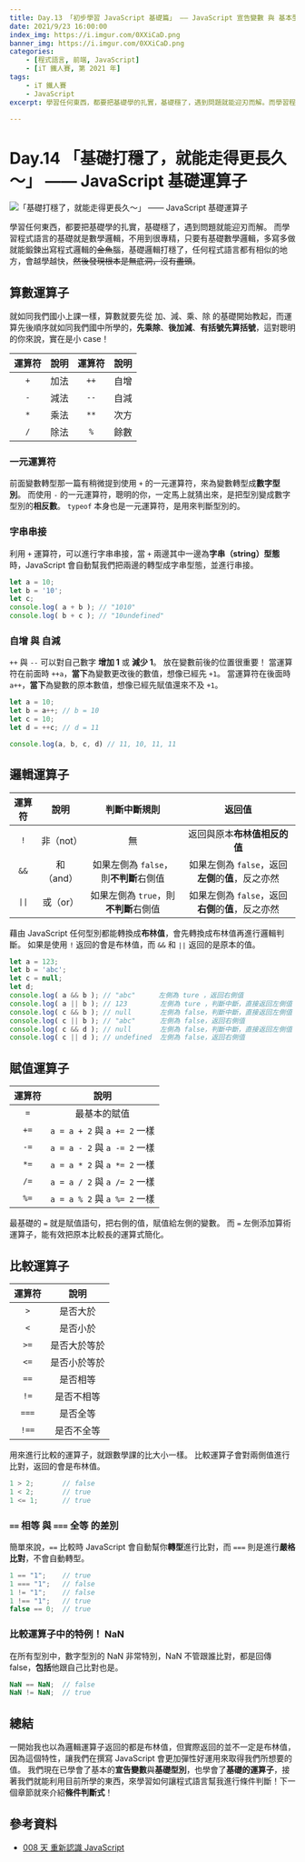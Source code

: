 ```yaml
---
title: Day.13 「初步學習 JavaScript 基礎篇」 —— JavaScript 宣告變數 與 基本型別
date: 2021/9/23 16:00:00
index_img: https://i.imgur.com/0XXiCaD.png
banner_img: https://i.imgur.com/0XXiCaD.png
categories:
    - [程式語言, 前端, JavaScript]
    - [iT 鐵人賽, 第 2021 年]
tags: 
    - iT 鐵人賽
    - JavaScript
excerpt: 學習任何東西，都要把基礎學的扎實，基礎穩了，遇到問題就能迎刃而解。而學習程式語言的基礎就是數學邏輯，不用到很專精，只要有基礎數學邏輯，多寫多做就能鍛鍊出寫程式邏輯的~~金魚~~腦，基礎邏輯打穩了，任何程式語言都有相似的地方，會越學越快，然後發現根本是無底洞，沒有盡頭。

---
```


# Day.14 「基礎打穩了，就能走得更長久～」 —— JavaScript 基礎運算子

![「基礎打穩了，就能走得更長久～」 —— JavaScript 基礎運算子](https://i.imgur.com/0XXiCaD.png)

學習任何東西，都要把基礎學的扎實，基礎穩了，遇到問題就能迎刃而解。
而學習程式語言的基礎就是數學邏輯，不用到很專精，只要有基礎數學邏輯，多寫多做就能鍛鍊出寫程式邏輯的~~金魚~~腦，基礎邏輯打穩了，任何程式語言都有相似的地方，會越學越快，~~然後發現根本是無底洞，沒有盡頭~~。

## 算數運算子

就如同我們國小上課一樣，算數就要先從 加、減、乘、除 的基礎開始教起，而運算先後順序就如同我們國中所學的，**先乘除**、**後加減**、**有括號先算括號**，這對聰明的你來說，實在是小 case！

| 運算符 |  說明  | 運算符 |  說明  |
| :---: | :---: | :---: | :---: |
|  `+`  |  加法  |  `++` |  自增  |
|  `-`  |  減法  |  `--` |  自減  |
|  `*`  |  乘法  |  `**` |  次方  |
|  `/`  |  除法  |  `%`  |  餘數  |

### 一元運算符

前面變數轉型那一篇有稍微提到使用 `+` 的一元運算符，來為變數轉型成**數字型別**。
而使用 `-` 的一元運算符，聰明的你，一定馬上就猜出來，是把型別變成數字型別的**相反數**。
`typeof` 本身也是一元運算符，是用來判斷型別的。

### 字串串接

利用 `+` 運算符，可以進行字串串接，當 `+` 兩邊其中一邊為**字串（string）型態**時，JavaScript 會自動幫我們把兩邊的轉型成字串型態，並進行串接。

```javascript
let a = 10;
let b = '10';
let c;
console.log( a + b ); // "1010"
console.log( b + c ); // "10undefined"
```

### 自增 與 自減

`++` 與 `--` 可以對自己數字 **增加 1** 或 **減少 1**。
放在變數前後的位置很重要！
當運算符在前面時 `++a`，**當下**為變數更改後的數值，想像已經先 `+1`。
當運算符在後面時 `a++`，**當下**為變數的原本數值，想像已經先賦值還來不及 `+1`。

```javascript
let a = 10;
let b = a++; // b = 10
let c = 10;
let d = ++c; // d = 11

console.log(a, b, c, d) // 11, 10, 11, 11
```

## 邏輯運算子

| 運算符 |    說明   |  判斷**中斷**規則                   | 返回值                                      |
| :---: |   :---:  | :---:                         | :---:                                      |
|  `!`  | 非（not） | 無                            | 返回與原本**布林值相反的值**                    |
|  `&&` | 和（and） | 如果左側為 `false`，則**不判斷**右側值 | 如果左側為 `false`，返回**左側**的**值**，反之亦然 |
|  `∣∣` | 或（or）  | 如果左側為 `true`，則**不判斷**右側值  | 如果左側為 `false`，返回**右側**的**值**，反之亦然 |

藉由 JavaScript 任何型別都能轉換成**布林值**，會先轉換成布林值再進行邏輯判斷。
如果是使用 `!` 返回的會是布林值，而 `&&` 和 `∣∣` 返回的是原本的值。

```javascript
let a = 123;
let b = 'abc';
let c = null;
let d;
console.log( a && b ); // "abc"    　左側為 ture ，返回右側值
console.log( a || b ); // 123        左側為 ture ，判斷中斷，直接返回左側值
console.log( c && b ); // null       左側為 false，判斷中斷，直接返回左側值
console.log( c || b ); // "abc"      左側為 false，返回右側值
console.log( c && d ); // null       左側為 false，判斷中斷，直接返回左側值
console.log( c || d ); // undefined  左側為 false，返回右側值
```

## 賦值運算子

| 運算符 |    說明                      |
| :---: |   :---:                     |
|  `=`  |    最基本的賦值               |
|  `+=` | `a = a + 2` 與 `a += 2` 一樣 |
|  `-=` | `a = a - 2` 與 `a -= 2` 一樣 |
|  `*=` | `a = a * 2` 與 `a *= 2` 一樣 |
|  `/=` | `a = a / 2` 與 `a /= 2` 一樣 |
|  `%=` | `a = a % 2` 與 `a %= 2` 一樣 |

最基礎的 `=` 就是賦值語句，把右側的值，賦值給左側的變數。
而 `=` 左側添加算術運算子，能有效把原本比較長的運算式簡化。

## 比較運算子

| 運算符 |   說明      |
| :---: |  :---:     |
|  `>`  | 是否大於    |
|  `<`  | 是否小於    |
|  `>=` | 是否大於等於 |
|  `<=` | 是否小於等於 |
|  `==` | 是否相等    |
|  `!=` | 是否不相等  |
| `===` | 是否全等    |
| `!==` | 是否不全等  |

用來進行比較的運算子，就跟數學課的比大小一樣。
比較運算子會對兩側值進行比對，返回的會是布林值。

```javascript
1 > 2;       // false
1 < 2;       // true
1 <= 1;      // true
```

### `==` 相等 與 `===` 全等 的差別

簡單來說，`==` 比較時 JavaScript 會自動幫你**轉型**進行比對，而 `===` 則是進行**嚴格比對**，不會自動轉型。

```javascript
1 == "1";    // true
1 === "1";   // false
1 != "1";    // false
1 !== "1";   // true
false == 0;  // true
```

### 比較運算子中的特例！ NaN

在所有型別中，數字型別的 NaN 非常特別，NaN 不管跟誰比對，都是回傳 false，**包括**他跟自己比對也是。

```javascript
NaN == NaN;  // false
NaN != NaN;  // true
```

## 總結

一開始我也以為邏輯運算子返回的都是布林值，但實際返回的並不一定是布林值，因為這個特性，讓我們在撰寫 JavaScript 會更加彈性好運用來取得我們所想要的值。
我們現在已學會了基本的**宣告變數**與**基礎型別**，也學會了**基礎的運算子**，接著我們就能利用目前所學的東西，來學習如何讓程式語言幫我進行條件判斷！下一個章節就來介紹**條件判斷式**！

## 參考資料

- [008 天 重新認識 JavaScript](https://www.tenlong.com.tw/products/9789864344130)
